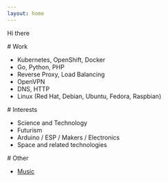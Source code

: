 ```yaml
---
layout: home
---
```


Hi there


<div class="row">
<div class="col-sm" markdown="1">
# Work

* Kubernetes, OpenShift, Docker
* Go, Python, PHP
* Reverse Proxy, Load Balancing
* OpenVPN
* DNS, HTTP
* Linux (Red Hat, Debian, Ubuntu, Fedora, Raspbian)
</div>

<div class="col-sm" markdown="1">
# Interests

* Science and Technology
* Futurism
* Arduino / ESP / Makers / Electronics
* Space and related technologies
</div>

<div class="col-sm" markdown="1">
# Other

* [Music](/music)
</div>
</div>
